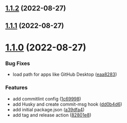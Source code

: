## [1.1.2](https://github.com/smithtimmytim/dotfiles/compare/v1.1.1...v1.1.2) (2022-08-27)

## [1.1.1](https://github.com/smithtimmytim/dotfiles/compare/v1.1.0...v1.1.1) (2022-08-27)

# [1.1.0](https://github.com/smithtimmytim/dotfiles/compare/v1.0.0...v1.1.0) (2022-08-27)


### Bug Fixes

* load path for apps like GitHub Desktop ([eaa8283](https://github.com/smithtimmytim/dotfiles/commit/eaa82834574a171f52b84b7bb7477099652517ba))


### Features

* add commitlint config ([1c69998](https://github.com/smithtimmytim/dotfiles/commit/1c69998bea341566b3fce28add1c41f64e6546e8))
* add Husky and create commit-msg hook ([dd0b4d6](https://github.com/smithtimmytim/dotfiles/commit/dd0b4d6c0c03766ff22d8eaaed4e834fce9b41ca))
* add initial package.json ([a39dfa4](https://github.com/smithtimmytim/dotfiles/commit/a39dfa49f618a235b1e56f85583c9444dc770caf))
* add tag and release action ([82801e8](https://github.com/smithtimmytim/dotfiles/commit/82801e85bf74f5bdf1cdecfe90963007963f3f21))
